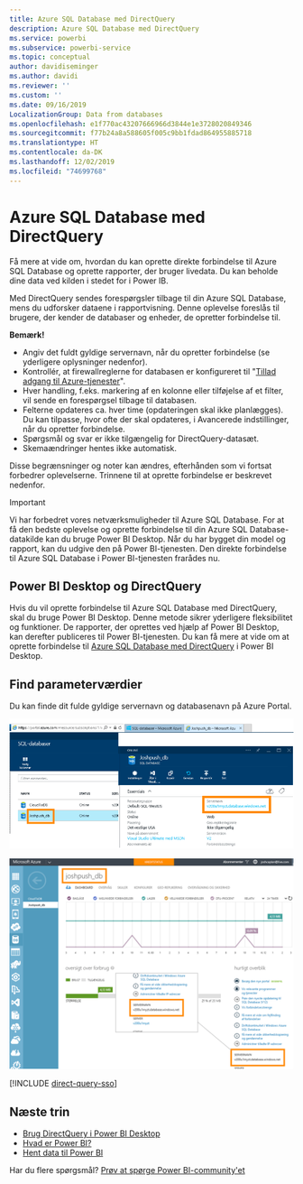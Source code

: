 ```yaml
---
title: Azure SQL Database med DirectQuery
description: Azure SQL Database med DirectQuery
ms.service: powerbi
ms.subservice: powerbi-service
ms.topic: conceptual
author: davidiseminger
ms.author: davidi
ms.reviewer: ''
ms.custom: ''
ms.date: 09/16/2019
LocalizationGroup: Data from databases
ms.openlocfilehash: e1f770ac43207666966d3844e1e3728020849346
ms.sourcegitcommit: f77b24a8a588605f005c9bb1fdad864955885718
ms.translationtype: HT
ms.contentlocale: da-DK
ms.lasthandoff: 12/02/2019
ms.locfileid: "74699768"
---
```

# <a name="azure-sql-database-with-directquery"></a>Azure SQL Database med DirectQuery

Få mere at vide om, hvordan du kan oprette direkte forbindelse til Azure SQL Database og oprette rapporter, der bruger livedata. Du kan beholde dine data ved kilden i stedet for i Power IB.

Med DirectQuery sendes forespørgsler tilbage til din Azure SQL Database, mens du udforsker dataene i rapportvisning. Denne oplevelse foreslås til brugere, der kender de databaser og enheder, de opretter forbindelse til.

**Bemærk!**

* Angiv det fuldt gyldige servernavn, når du opretter forbindelse (se yderligere oplysninger nedenfor).
* Kontrollér, at firewallreglerne for databasen er konfigureret til "[Tillad adgang til Azure-tjenester](https://docs.microsoft.com/azure/sql-database/sql-database-networkaccess-overview#allow-azure-services)".
* Hver handling, f.eks. markering af en kolonne eller tilføjelse af et filter, vil sende en forespørgsel tilbage til databasen.
* Felterne opdateres ca. hver time (opdateringen skal ikke planlægges). Du kan tilpasse, hvor ofte der skal opdateres, i Avancerede indstillinger, når du opretter forbindelse.
* Spørgsmål og svar er ikke tilgængelig for DirectQuery-datasæt.
* Skemaændringer hentes ikke automatisk.

Disse begrænsninger og noter kan ændres, efterhånden som vi fortsat forbedrer oplevelserne. Trinnene til at oprette forbindelse er beskrevet nedenfor.

> [!Important]
> Vi har forbedret vores netværksmuligheder til Azure SQL Database.  For at få den bedste oplevelse og oprette forbindelse til din Azure SQL Database-datakilde kan du bruge Power BI Desktop.  Når du har bygget din model og rapport, kan du udgive den på Power BI-tjenesten.  Den direkte forbindelse til Azure SQL Database i Power BI-tjenesten frarådes nu.

## <a name="power-bi-desktop-and-directquery"></a>Power BI Desktop og DirectQuery

Hvis du vil oprette forbindelse til Azure SQL Database med DirectQuery, skal du bruge Power BI Desktop. Denne metode sikrer yderligere fleksibilitet og funktioner. De rapporter, der oprettes ved hjælp af Power BI Desktop, kan derefter publiceres til Power BI-tjenesten. Du kan få mere at vide om at oprette forbindelse til [Azure SQL Database med DirectQuery](desktop-use-directquery.md) i Power BI Desktop.

## <a name="find-parameter-values"></a>Find parameterværdier

Du kan finde dit fulde gyldige servernavn og databasenavn på Azure Portal.

![Ny opdatering til Azure Portal](media/service-azure-sql-database-with-direct-connect/azureportnew_update.png)

![Opdatering til Azure Portal](media/service-azure-sql-database-with-direct-connect/azureportal_update.png)

[!INCLUDE [direct-query-sso](includes/direct-query-sso.md)]

## <a name="next-steps"></a>Næste trin

* [Brug DirectQuery i Power BI Desktop](desktop-use-directquery.md)  
* [Hvad er Power BI?](fundamentals/power-bi-overview.md)  
* [Hent data til Power BI](service-get-data.md)  

Har du flere spørgsmål? [Prøv at spørge Power BI-community'et](https://community.powerbi.com/)
